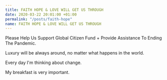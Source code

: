 ```yaml
---
title: FAITH HOPE & LOVE WILL GET US THROUGH
date: 2020-03-22 20:01:00 +01:00
permalink: "/posts/faith-hope"
name: FAITH HOPE & LOVE WILL GET US THROUGH
---
```


Please Help Us Support Global Citizen Fund + Provide Assistance To Ending The Pandemic.

Luxury will be always around, no matter what happens in the world.

Every day I'm thinking about change.

My breakfast is very important.
                    